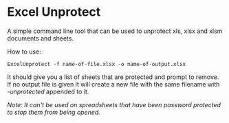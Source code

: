 # Excel Unprotect

A simple command line tool that can be used to unprotect xls, xlsx and xlsm documents and sheets.

How to use:

    ExcelUnprotect -f name-of-file.xlsx -o name-of-output.xlsx

It should give you a list of sheets that are protected and prompt to remove. If no output file is given it will create a new file with the same filename with _-unprotected_ appended to it.

*_Note_: It can't be used on spreadsheets that have been password protected to stop them from being opened.*

